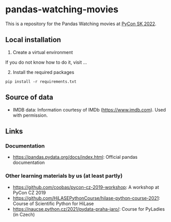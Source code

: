 # pandas-watching-movies

This is a repository for the Pandas Watching movies at [PyCon SK 2022](https://2022.pycon.sk).

## Local installation

1) Create a virtual environment

If you do not know how to do it, visit ...

2) Install the required packages 

```
pip install -r requirements.txt
```

## Source of data

- IMDB data: Information courtesy of IMDb (https://www.imdb.com). Used with permission.

## Links

### Documentation

- <https://pandas.pydata.org/docs/index.html>: Official pandas documentation

### Other learning materials by us (at least partly)

- <https://github.com/coobas/pycon-cz-2019-workshop>: A workshop at PyCon CZ 2019
- <https://github.com/HiLASEPythonCourse/hilase-python-course-2021>: Course of Scientific Python for HiLase
- <https://naucse.python.cz/2021/pydata-praha-jaro/>: Course for PyLadies (in Czech)